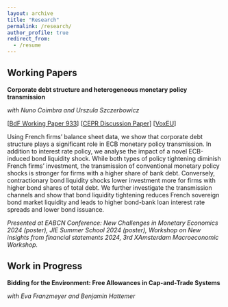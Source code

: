 ```yaml
---
layout: archive
title: "Research"
permalink: /research/
author_profile: true
redirect_from:
  - /resume
---
```


## Working Papers

**Corporate debt structure and heterogeneous monetary policy transmission**

_with Nuno Coimbra and Urszula Szczerbowicz_

[<a href="https://www.banque-france.fr/en/publications-and-statistics/publications/corporate-debt-structure-and-heterogeneous-monetary-policy-transmission">BdF Working Paper 933</a>] [<a href="https://cepr.org/publications/dp18787">CEPR Discussion Paper</a>] [<a href="https://cepr.org/voxeu/columns/firms-debt-structure-matters-monetary-policy-transmission">VoxEU</a>]



Using French firms’ balance sheet data, we show that corporate debt structure plays a significant role in ECB monetary policy transmission. In addition to interest rate policy, we analyse the impact of a novel ECB-induced bond liquidity shock. While both types of policy tightening diminish French firms’ investment, the transmission of conventional monetary policy shocks is stronger for firms with a higher share of bank debt. Conversely, contractionary bond liquidity shocks lower investment more for firms with higher bond shares of total debt. We further investigate the transmission channels and show that bond liquidity tightening reduces French sovereign bond market liquidity and leads to higher bond-bank loan interest rate spreads and lower bond issuance.

_Presented at EABCN Conference: New Challenges in Monetary Economics 2024 (poster), JIE Summer School 2024 (poster), Workshop on New insights from financial statements 2024, 3rd XAmsterdam Macroeconomic Workshop._

## Work in Progress

**Bidding for the Environment: Free Allowances in Cap-and-Trade Systems**

_with Eva Franzmeyer and Benjamin Hattemer_